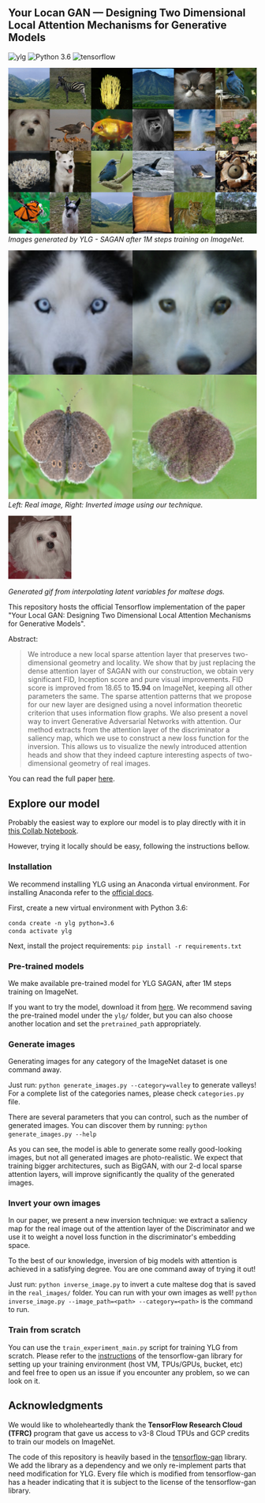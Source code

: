 ##  Your Locan GAN &mdash; Designing Two Dimensional Local Attention Mechanisms for Generative Models
![ylg](https://img.shields.io/badge/ylg-Your%20Local%20GAN-brightgreen)
![Python 3.6](https://img.shields.io/badge/python-3.6-green.svg?style=plastic)
![tensorflow](https://img.shields.io/badge/tensorflow-2.0-brightgreen)


![Teaser](./generated/collage.jpg)
*Images generated by YLG - SAGAN after 1M steps training on ImageNet.*

![Teaser_inversion](./inversions/inverted.jpg)
*Left: Real image, Right: Inverted image using our technique.*

![gif_teaser](maltese.gif)

*Generated gif from interpolating latent variables for maltese dogs.*


This repository hosts the official Tensorflow implementation of the paper "Your Local GAN: Designing Two Dimensional Local Attention Mechanisms for Generative Models".

Abstract:
> We introduce a new local sparse attention layer that preserves two-dimensional geometry and locality. We show that by just replacing the dense attention layer of SAGAN with our construction, we obtain very significant FID, Inception score and pure visual improvements. FID score is improved from 18.65 to **15.94** on ImageNet, keeping all other parameters the same. The sparse attention patterns that we propose for our new layer are designed using a novel information theoretic criterion that uses information flow graphs. 
We also present a novel way to invert Generative Adversarial Networks with attention. Our method extracts from the attention layer of the discriminator a saliency map, which we use to construct a new loss function for the inversion. This allows us to visualize the newly introduced attention heads and show that they indeed capture interesting aspects of two-dimensional geometry of real images.

You can read the full paper [here](https://arxiv.org/abs/1911.12287).




## Explore our model

Probably the easiest way to explore our model is to play directly with it in [this Collab Notebook](https://colab.research.google.com/drive/10MO4dVoQIhS1ZpeplWTnA4KVqkvqN4Jd).

However, trying it locally should be easy, following the instructions bellow.

### Installation
We recommend installing YLG using an Anaconda virtual environment.
For installing Anaconda refer to the [official docs](https://docs.anaconda.com/anaconda/install/).

First, create a new virtual environment with Python 3.6:

```
conda create -n ylg python=3.6
conda activate ylg
```

Next, install the project requirements:
` pip install -r requirements.txt `


### Pre-trained models
We make available pre-trained model for YLG SAGAN, after 1M steps training on ImageNet.

If you want to try the model, download it from [here](https://drive.google.com/open?id=1Nikmw2WLcSnN_Yv0FbvwrZcjgu-HPkJH).
We recommend saving the pre-trained model under the `ylg/` folder, but you can also choose another location and set the `pretrained_path` appropriately.

### Generate images
Generating images for any category of the ImageNet dataset is one command away.

Just run: `python generate_images.py --category=valley` to generate valleys! For a complete list of the categories names, please check `categories.py` file.

There are several parameters that you can control, such as the number of generated images. You can discover them by running: `python generate_images.py --help`

As you can see, the model is able to generate some really good-looking images, but not all generated images are photo-realistic. We expect that training bigger architectures, such as BigGAN, with our 2-d local sparse attention layers, will improve significantly the quality of the generated images.



### Invert your own images
In our paper, we present a new inversion technique: we extract a saliency map for the real image out of the attention layer of the Discriminator and we use it to weight a novel loss function in the discriminator's embedding space.

To the best of our knowledge, inversion of big models with attention is achieved in a satisfying degree.
You are one command away of trying it out!

Just run: `python inverse_image.py` to invert a cute maltese dog that is saved in the `real_images/` folder. You can run with your own images as well! `python inverse_image.py --image_path=<path> --category=<path>` is the command to run.


### Train from scratch
You can use the `train_experiment_main.py` script for training YLG from scratch. Please refer to the [instructions](https://github.com/tensorflow/gan/tree/master/tensorflow_gan/examples/self_attention_estimator) of the tensorflow-gan library for setting up your training environment (host VM, TPUs/GPUs, bucket, etc) and feel free to open us an issue if you encounter any problem, so we can look on it.


## Acknowledgments

We would like to wholeheartedly thank the **TensorFlow Research Cloud  (TFRC)** program that gave us access to v3-8 Cloud TPUs and GCP credits to train our models on ImageNet. 

The code of this repository is heavily based in the [tensorflow-gan](https://github.com/tensorflow/gan) library. We add the library as a dependency and we only re-implement parts that need modification for YLG. Every file which is modified from tensorflow-gan has a header indicating that it is subject to the license of the tensorflow-gan library.


